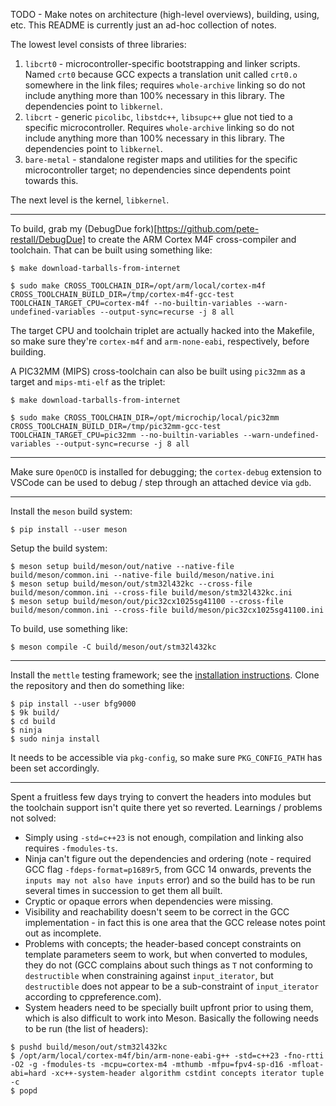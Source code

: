 TODO - Make notes on architecture (high-level overviews), building, using, etc.  This README is currently just an ad-hoc collection of notes.

The lowest level consists of three libraries:
1. `libcrt0` - microcontroller-specific bootstrapping and linker scripts.  Named `crt0` because GCC expects a translation unit called `crt0.o` somewhere in the link files; requires `whole-archive` linking so do not include anything more than 100% necessary in this library.  The dependencies point to `libkernel`.
2. `libcrt` - generic `picolibc`, `libstdc++`, `libsupc++` glue not tied to a specific microcontroller.  Requires `whole-archive` linking so do not include anything more than 100% necessary in this library.  The dependencies point to `libkernel`.
3. `bare-metal` - standalone register maps and utilities for the specific microcontroller target; no dependencies since dependents point towards this.

The next level is the kernel, `libkernel`.

---

To build, grab my (DebugDue fork)[https://github.com/pete-restall/DebugDue] to create the ARM Cortex M4F cross-compiler and toolchain.  That can be built using something like:
```
$ make download-tarballs-from-internet

$ sudo make CROSS_TOOLCHAIN_DIR=/opt/arm/local/cortex-m4f CROSS_TOOLCHAIN_BUILD_DIR=/tmp/cortex-m4f-gcc-test TOOLCHAIN_TARGET_CPU=cortex-m4f --no-builtin-variables --warn-undefined-variables --output-sync=recurse -j 8 all
```
The target CPU and toolchain triplet are actually hacked into the Makefile, so make sure they're `cortex-m4f` and `arm-none-eabi`, respectively, before building.

A PIC32MM (MIPS) cross-toolchain can also be built using `pic32mm` as a target and `mips-mti-elf` as the triplet:
```
$ make download-tarballs-from-internet

$ sudo make CROSS_TOOLCHAIN_DIR=/opt/microchip/local/pic32mm CROSS_TOOLCHAIN_BUILD_DIR=/tmp/pic32mm-gcc-test TOOLCHAIN_TARGET_CPU=pic32mm --no-builtin-variables --warn-undefined-variables --output-sync=recurse -j 8 all
```

---

Make sure `OpenOCD` is installed for debugging; the `cortex-debug` extension to VSCode can be used to debug / step through an attached device via `gdb`.

---

Install the `meson` build system:
```
$ pip install --user meson
```

Setup the build system:
```
$ meson setup build/meson/out/native --native-file build/meson/common.ini --native-file build/meson/native.ini
$ meson setup build/meson/out/stm32l432kc --cross-file build/meson/common.ini --cross-file build/meson/stm32l432kc.ini
$ meson setup build/meson/out/pic32cx1025sg41100 --cross-file build/meson/common.ini --cross-file build/meson/pic32cx1025sg41100.ini
```

To build, use something like:
```
$ meson compile -C build/meson/out/stm32l432kc
```

---

Install the `mettle` testing framework; see the [installation instructions](https://github.com/jimporter/mettle/blob/master/doc/install.md).
Clone the repository and then do something like:
```
$ pip install --user bfg9000
$ 9k build/
$ cd build
$ ninja
$ sudo ninja install
```

It needs to be accessible via `pkg-config`, so make sure `PKG_CONFIG_PATH` has been set accordingly.

---

Spent a fruitless few days trying to convert the headers into modules but the toolchain support isn't quite there yet so reverted.  Learnings / problems not solved:
* Simply using `-std=c++23` is not enough, compilation and linking also requires `-fmodules-ts`.
* Ninja can't figure out the dependencies and ordering (note - required GCC flag `-fdeps-format=p1689r5`, from GCC 14 onwards, prevents the `inputs may not also have inputs` error) and so the build has to be run several times in succession to get them all built.
* Cryptic or opaque errors when dependencies were missing.
* Visibility and reachability doesn't seem to be correct in the GCC implementation - in fact this is one area that the GCC release notes point out as incomplete.
* Problems with concepts; the header-based concept constraints on template parameters seem to work, but when converted to modules, they do not (GCC complains about such things as `T` not conforming to `destructible` when constraining against `input_iterator`, but `destructible` does not appear to be a sub-constraint of `input_iterator` according to cppreference.com).
* System headers need to be specially built upfront prior to using them, which is also difficult to work into Meson.  Basically the following needs to be run (the list of headers):
```
$ pushd build/meson/out/stm32l432kc
$ /opt/arm/local/cortex-m4f/bin/arm-none-eabi-g++ -std=c++23 -fno-rtti -O2 -g -fmodules-ts -mcpu=cortex-m4 -mthumb -mfpu=fpv4-sp-d16 -mfloat-abi=hard -xc++-system-header algorithm cstdint concepts iterator tuple -c
$ popd
```
